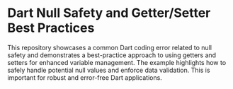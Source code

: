 # Dart Null Safety and Getter/Setter Best Practices

This repository showcases a common Dart coding error related to null safety and demonstrates a best-practice approach to using getters and setters for enhanced variable management.  The example highlights how to safely handle potential null values and enforce data validation. This is important for robust and error-free Dart applications.